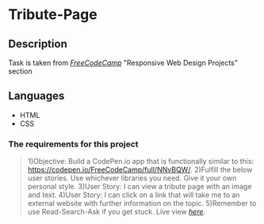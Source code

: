 # Tribute-Page

## Description

Task is taken from [_FreeCodeCamp_](https://www.freecodecamp.org/learn/responsive-web-design/responsive-web-design-projects/build-a-tribute-page) "Responsive Web Design Projects" section

## Languages

- HTML
- CSS

### The requirements for this project

> 1)Objective: Build a CodePen.io app that is functionally similar to this: https://codepen.io/FreeCodeCamp/full/NNvBQW/.
> 2)Fulfill the below user stories. Use whichever libraries you need. Give it your own personal style.
> 3)User Story: I can view a tribute page with an image and text.
> 4)User Story: I can click on a link that will take me to an external website with further information on the topic.
> 5)Remember to use Read-Search-Ask if you get stuck.
> Live view [_here_](https://67cgu.csb.app/).
